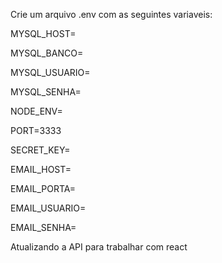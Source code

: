 Crie um arquivo .env com as seguintes variaveis:

MYSQL_HOST= 

MYSQL_BANCO=

MYSQL_USUARIO=

MYSQL_SENHA=

NODE_ENV=

PORT=3333

SECRET_KEY= 

EMAIL_HOST=

EMAIL_PORTA=

EMAIL_USUARIO=

EMAIL_SENHA=


Atualizando a API para trabalhar com react
